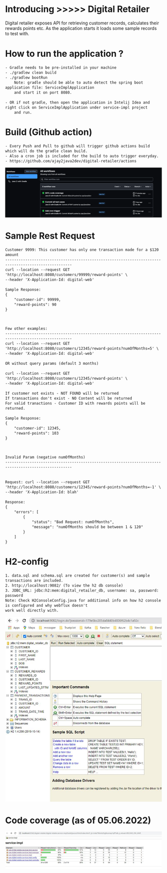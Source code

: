 # Introducing >>>>> Digital Retailer
Digital retailer exposes API for retrieving customer records, calculates their rewards points etc.
As the application starts it loads some sample records to test with.

# How to run the application ?
    - Gradle needs to be pre-installed in your machine
    - ./gradlew clean build
    - ./gradlew bootRun
        Note: gradle should be able to auto detect the spring boot application file: ServiceImplApplication
        and start it on port 8080.

    - OR if not gradle, then open the application in Intelij Idea and right click on ServiceImplApplication under service-impl project 
        and run.

# Build (Github action)
    - Every Push and Pull to github will trigger github actions build which will do the gradle clean build.
    - Also a cron job is included for the build to auto trigger everyday.
    - https://github.com/ajay2java2dev/digital-retailer/actions

![github-actions](/static-content/images/github-actions.png)

# Sample Rest Request

    Customer 9999: This customer has only one transaction made for a $120 amount
    ----------------------------------------------------------------------------------------------------
    curl --location --request GET 'http://localhost:8080/customers/99999/reward-points' \
    --header 'X-Application-Id: digital-web'

    Sample Response:
    {
        "customer-id": 99999,
        "reward-points": 90
    }

<br/>

    Few other examples:
    ----------------------------------------------------------------------------------------------------
    curl --location --request GET 'http://localhost:8080/customers/12345/reward-points?numOfMonths=5' \
    --header 'X-Application-Id: digital-web'

    OR without query params (default 3 months)

    curl --location --request GET 'http://localhost:8080/customers/12345/reward-points' \
    --header 'X-Application-Id: digital-web'

    If customer not exists - NOT FOUND will be returned
    If transactions don't exist - NO Content will be returned
    For valid tranactions - Customer ID with rewards points will be returned.
    
    Sample Response:
    {
        "customer-id": 12345,
        "reward-points": 103
    }

<br/>

    Invalid Param (negative numOfMonths)
    ----------------------------------------------------------------------------------------------------


    Request: curl --location --request GET 'http://localhost:8080/customers/12345/reward-points?numOfMonths=-1' \
    --header 'X-Application-Id: blah'
    
    Response:
    {
        "errors": [
            {
                "status": "Bad Request: numOfMonths",
                "message": "numOfMonths should be between 1 & 120"
            }
        ]
    }


# H2-config
    1. data.sql and schema.sql are created for customer(s) and sample transactions are included.
    2. http://localhost:9082/ (To view the h2 db console)
    3. JDBC_URL: jdbc:h2:mem:digital_retailer_db, username: sa, password: password
    Note: Check H2ConsoleConfig.java for additional info on how h2 console is configured and why webflux doesn't 
    work well directly with.

![h2-console](/static-content/images/h2-console.JPG)

# Code coverage (as of 05.06.2022)

![code-coverage](/static-content/images/code-coverage.JPG)
